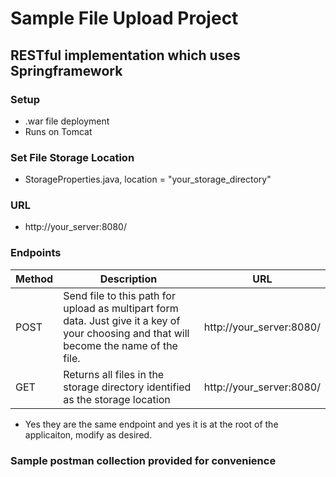 # Sample File Upload Project
## RESTful implementation which uses Springframework

### Setup
- .war file deployment
- Runs on Tomcat

### Set File Storage Location
- StorageProperties.java, location = "your_storage_directory"

### URL
- http://your_server:8080/

### Endpoints
| Method | Description | URL |
| --------- | --------- | --------- |
| POST | Send file to this path for upload as multipart form data. Just give it a key of your choosing and that will become the name of the file. | http://your_server:8080/ |
| GET | Returns all files in the storage directory identified as the storage location | http://your_server:8080/ |
- Yes they are the same endpoint and yes it is at the root of the applicaiton, modify as desired.

### Sample postman collection provided for convenience